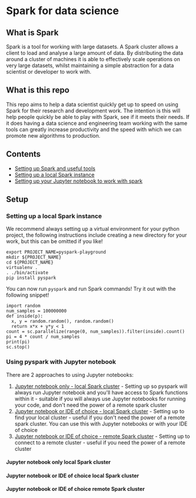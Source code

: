 # Spark for data science

## What is Spark
Spark is a tool for working with large datasets. A Spark cluster allows a client to load and analyse a large amount of data. By distributing the data around a cluster of machines it is able to effectively scale operations on very large datasets, whilst maintaining a simple abstraction for a data scientist or developer to work with.

## What is this repo
This repo aims to help a data scientist quickly get up to speed on using Spark for their research and development work. The intention is this will help people quickly be able to play with Spark, see if it meets their needs. If it does having a data science and engineering team working with the same tools can greatly increase productivity and the speed with which we can promote new algorithms to production.

## Contents
- [Setting up Spark and useful tools](#setup)
- [Setting up a local Spark instance](#setting-up-a-local-spark-instance)
- [Setting up your Jupyter notebook to work with spark](#using-pyspark-with-jupyter-notebook)

## Setup

### Setting up a local Spark instance
We recommend always setting up a virtual environment for your python project, the following instructions include creating a new directory for your work, but this can be omitted if you like!
```
export PROJECT_NAME=pyspark-playground
mkdir ${PROJECT_NAME}
cd ${PROJECT_NAME}
virtualenv .
. ./bin/activate
pip install pyspark
```

You can now run `pyspark` and run Spark commands! Try it out with the following snippet!
```
import random
num_samples = 100000000
def inside(p):     
  x, y = random.random(), random.random()
  return x*x + y*y < 1
count = sc.parallelize(range(0, num_samples)).filter(inside).count()
pi = 4 * count / num_samples
print(pi)
sc.stop()
```

### Using pyspark with Jupyter notebook
There are 2 approaches to using Jupyter notebooks:

1) [Jupyter notebook only - local Spark cluster](#jupyter-notebook-only-local-spark-cluster) - Setting up so pyspark will always run Jupyter notebook and you'll have access to Spark functions within it - suitable if you will always use Jupyter notebooks for running your code, and don't need the power of a remote spark cluster
1) [Jupyter notebook or IDE of choice - local Spark cluster](#jupyter-notebook-or-ide-of-choice-local-spark-cluster) - Setting up to find your local cluster - useful if you don't need the power of a remote spark cluster. You can use this with Jupyter notebooks or with your IDE of choice
1) [Jupyter notebook or IDE of choice - remote Spark cluster](#jupyter-notebook-or-ide-of-choice-remote-spark-cluster) - Setting up to connect to a remote cluster - useful if you need the power of a remote cluster

#### Jupyter notebook only local Spark cluster
#### Jupyter notebook or IDE of choice local Spark cluster
#### Jupyter notebook or IDE of choice remote Spark cluster
